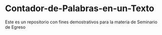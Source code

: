 # Contador-de-Palabras-en-un-Texto
Este es un repositorio con fines demostrativos para la materia de Seminario de Egreso
